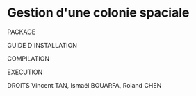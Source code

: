 # Gestion d'une colonie spaciale

PACKAGE


GUIDE D'INSTALLATION


COMPILATION


EXECUTION


DROITS
Vincent TAN, Ismaël BOUARFA, Roland CHEN